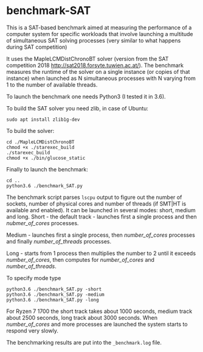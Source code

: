 # benchmark-SAT
This is a SAT-based benchmark aimed at measuring the performance of a computer system for specific workloads that involve launching a multitude of simultaneous SAT solving processes (very similar to what happens during SAT competition)

It uses the MapleLCMDistChronoBT solver (version from the SAT competition 2018 http://sat2018.forsyte.tuwien.ac.at/). The benchmark measures the runtime of the solver on a single instance (or copies of that instance) when launched as N simultaneous processes with N varying from 1 to the number of available threads. 

To launch the benchmark one needs Python3 (I tested it in 3.6). 

To build the SAT solver you need zlib, in case of Ubuntu:
```
sudo apt install zlib1g-dev
```
To build the solver:
```
cd ./MapleLCMDistChronoBT
chmod +x ./starexec_build
./starexec_build
chmod +x ./bin/glucose_static
```
Finally to launch the benchmark:

```
cd ..
python3.6 ./benchmark_SAT.py 
```
The benchmark script parses `lscpu` output to figure out the number of sockets, number of physical cores and number of threads (if SMT|HT is available and enabled).
It can be launched in several modes: short, medium and long.
Short - the default track - launches first a single process and then _nubmer_of_cores_ processes.

Medium - launches first a single process, then _number_of_cores_ processes and finally _number_of_threads_ processes. 

Long - starts from 1 process then multiplies the number to 2 until it exceeds _number_of_cores_, then computes for _number_of_cores_ and _number_of_threads_.

To specify mode type
```
python3.6 ./benchmark_SAT.py -short
python3.6 ./benchmark_SAT.py -medium
python3.6 ./benchmark_SAT.py -long
```
For Ryzen 7 1700 the short track takes about 1000 seconds, medium track about 2500 seconds, long track about 3000 seconds. When _number_of_cores_ and more processes are launched the system starts to respond very slowly.

The benchmarking results are put into the `_benchmark.log` file.
